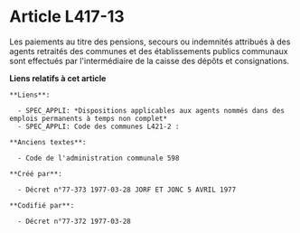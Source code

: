 # Article L417-13

Les paiements au titre des pensions, secours ou indemnités attribués à des agents retraités des communes et des
établissements publics communaux sont effectués par l'intermédiaire de la caisse des dépôts et consignations.

**Liens relatifs à cet article**

	**Liens**:

	  - SPEC_APPLI: *Dispositions applicables aux agents nommés dans des emplois permanents à temps non complet*
	  - SPEC_APPLI: Code des communes L421-2 :

	**Anciens textes**:

	  - Code de l'administration communale 598

	**Créé par**:

	  - Décret n°77-373 1977-03-28 JORF ET JONC 5 AVRIL 1977

	**Codifié par**:

	  - Décret n°77-372 1977-03-28
